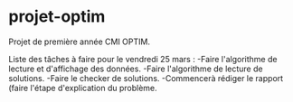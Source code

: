 # projet-optim
Projet de première année CMI OPTIM.

Liste des tâches à faire pour le vendredi 25 mars :
  -Faire l'algorithme de lecture et d'affichage des données.
  -Faire l'algorithme de lecture de solutions.
  -Faire le checker de solutions.
  -Commencerà rédiger le rapport (faire l'étape d'explication du problème.
